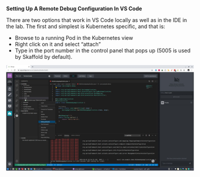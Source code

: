 **Setting Up A Remote Debug Configuration In VS Code**

There are two options that work in VS Code locally as well as in the IDE in the lab. The first and simplest is Kubernetes specific, and that is:

*   Browse to a running Pod in the Kubernetes view
*   Right click on it and select “attach”
*   Type in the port number in the control panel that pops up (5005 is used by Skaffold by default).

![alt_text](images/image3.jpg "image_tooltip")